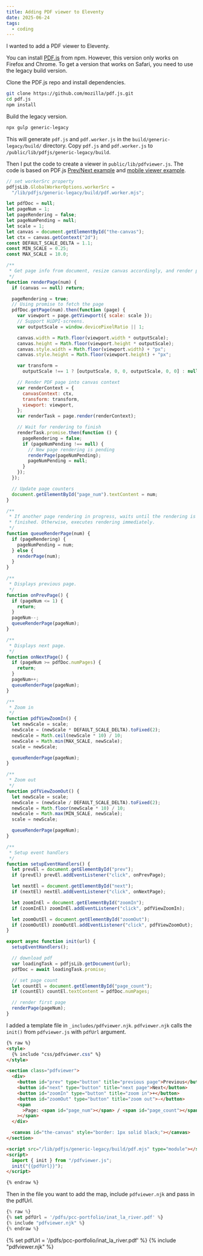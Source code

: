 ```yaml
---
title: Adding PDF viewer to Eleventy
date: 2025-06-24
tags:
  - coding
---
```


I wanted to add a PDF viewer to Eleventy.

You can install [PDF.js](https://mozilla.github.io/pdf.js/) from npm. However, this version only works on Firefox and Chrome. To get a version that works on Safari, you need to use the legacy build version.

Clone the PDF.js repo and install dependencies.

```bash
git clone https://github.com/mozilla/pdf.js.git
cd pdf.js
npm install
```

Build the legacy version.

```bash
npx gulp generic-legacy
```

This will generate `pdf.js` and `pdf.worker.js` in the `build/generic-legacy/build/` directory. Copy `pdf.js` and `pdf.worker.js` to `/public/lib/pdfjs/generic-legacy/build`.

Then I put the code to create a viewer in `public/lib/pdfviewer.js`. The code is based on PDF.js [Prev/Next example](https://jsfiddle.net/pdfjs/wagvs9Lf/) and [mobile viewer example](https://github.com/mozilla/pdf.js/tree/master/examples/mobile-viewer).

```js
// set workerSrc property
pdfjsLib.GlobalWorkerOptions.workerSrc =
  "/lib/pdfjs/generic-legacy/build/pdf.worker.mjs";

let pdfDoc = null;
let pageNum = 1;
let pageRendering = false;
let pageNumPending = null;
let scale = 1;
let canvas = document.getElementById("the-canvas");
let ctx = canvas.getContext("2d");
const DEFAULT_SCALE_DELTA = 1.1;
const MIN_SCALE = 0.25;
const MAX_SCALE = 10.0;

/**
 * Get page info from document, resize canvas accordingly, and render page.
 */
function renderPage(num) {
  if (canvas == null) return;

  pageRendering = true;
  // Using promise to fetch the page
  pdfDoc.getPage(num).then(function (page) {
    var viewport = page.getViewport({ scale: scale });
    // Support HiDPI-screens.
    var outputScale = window.devicePixelRatio || 1;

    canvas.width = Math.floor(viewport.width * outputScale);
    canvas.height = Math.floor(viewport.height * outputScale);
    canvas.style.width = Math.floor(viewport.width) + "px";
    canvas.style.height = Math.floor(viewport.height) + "px";

    var transform =
      outputScale !== 1 ? [outputScale, 0, 0, outputScale, 0, 0] : null;

    // Render PDF page into canvas context
    var renderContext = {
      canvasContext: ctx,
      transform: transform,
      viewport: viewport,
    };
    var renderTask = page.render(renderContext);

    // Wait for rendering to finish
    renderTask.promise.then(function () {
      pageRendering = false;
      if (pageNumPending !== null) {
        // New page rendering is pending
        renderPage(pageNumPending);
        pageNumPending = null;
      }
    });
  });

  // Update page counters
  document.getElementById("page_num").textContent = num;
}

/**
 * If another page rendering in progress, waits until the rendering is
 * finished. Otherwise, executes rendering immediately.
 */
function queueRenderPage(num) {
  if (pageRendering) {
    pageNumPending = num;
  } else {
    renderPage(num);
  }
}

/**
 * Displays previous page.
 */
function onPrevPage() {
  if (pageNum <= 1) {
    return;
  }
  pageNum--;
  queueRenderPage(pageNum);
}

/**
 * Displays next page.
 */
function onNextPage() {
  if (pageNum >= pdfDoc.numPages) {
    return;
  }
  pageNum++;
  queueRenderPage(pageNum);
}

/**
 * Zoom in
 */
function pdfViewZoomIn() {
  let newScale = scale;
  newScale = (newScale * DEFAULT_SCALE_DELTA).toFixed(2);
  newScale = Math.ceil(newScale * 10) / 10;
  newScale = Math.min(MAX_SCALE, newScale);
  scale = newScale;

  queueRenderPage(pageNum);
}

/**
 * Zoom out
 */
function pdfViewZoomOut() {
  let newScale = scale;
  newScale = (newScale / DEFAULT_SCALE_DELTA).toFixed(2);
  newScale = Math.floor(newScale * 10) / 10;
  newScale = Math.max(MIN_SCALE, newScale);
  scale = newScale;

  queueRenderPage(pageNum);
}

/**
 * Setup event handlers
 */
function setupEventHandlers() {
  let prevEl = document.getElementById("prev");
  if (prevEl) prevEl.addEventListener("click", onPrevPage);

  let nextEl = document.getElementById("next");
  if (nextEl) nextEl.addEventListener("click", onNextPage);

  let zoomInEl = document.getElementById("zoomIn");
  if (zoomInEl) zoomInEl.addEventListener("click", pdfViewZoomIn);

  let zoomOutEl = document.getElementById("zoomOut");
  if (zoomOutEl) zoomOutEl.addEventListener("click", pdfViewZoomOut);
}

export async function init(url) {
  setupEventHandlers();

  // download pdf
  var loadingTask = pdfjsLib.getDocument(url);
  pdfDoc = await loadingTask.promise;

  // set page count
  let countEl = document.getElementById("page_count");
  if (countEl) countEl.textContent = pdfDoc.numPages;

  // render first page
  renderPage(pageNum);
}
```

I added a template file in `_includes/pdfviewer.njk`. `pdfviewer.njk` calls the `init()` from `pdfviewer.js` with `pdfUrl` argument.

```html
{% raw %}
<style>
  {% include "css/pdfviewer.css" %}
</style>

<section class="pdfviewer">
  <div>
    <button id="prev" type="button" title="previous page">Previous</button>
    <button id="next" type="button" title="next page">Next</button>
    <button id="zoomIn" type="button" title="zoom in">+</button>
    <button id="zoomOut" type="button" title="zoom out">-</button>
    <span
      >Page: <span id="page_num"></span> / <span id="page_count"></span
    ></span>
  </div>

  <canvas id="the-canvas" style="border: 1px solid black;"></canvas>
</section>

<script src="/lib/pdfjs/generic-legacy/build/pdf.mjs" type="module"></script>
<script>
  import { init } from "/pdfviewer.js";
  init("{{pdfUrl}}");
</script>

{% endraw %}
```

Then in the file you want to add the map, include `pdfviewer.njk` and pass in the pdfUrl.

```js
{% raw %}
{% set pdfUrl = '/pdfs/pcc-portfolio/inat_la_river.pdf' %}
{% include "pdfviewer.njk" %}
{% endraw %}
```

{% set pdfUrl = '/pdfs/pcc-portfolio/inat_la_river.pdf' %}
{% include "pdfviewer.njk" %}
